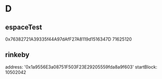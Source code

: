 # D

## espaceTest

0x76382721A39335f44A97dAfF27A8119d1516347D
71625120

## rinkeby

address: '0x1a9556E3a08751F503F23E29205559fda8a9f603'
startBlock: 10502042
